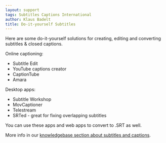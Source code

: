 ```yaml
---
layout: support
tags: Subtitles Captions International
author: Klaus Badelt
title: Do-it-yourself Subtitles
---
```

Here are some do-it-yourself solutions for creating, editing and converting subtitles & closed captions. 

Online captioning:

* Subtitle Edit
* YouTube captions creator
* CaptionTube
* Amara

Desktop apps:

* Subtitle Workshop
* MovCaptioner
* Telestream
* SRTed - great for fixing overlapping subtitles

You can use these apps and web apps to convert to .SRT as well.

More info in our [knowledgebase section about subtitles and captions](/help/subtitles).